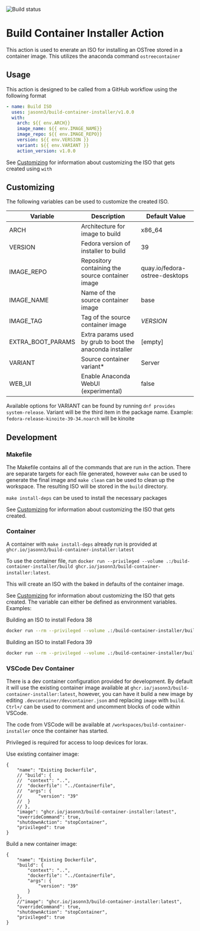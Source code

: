 ![Build status](https://github.com/jasonn3/build-container-installer/actions/workflows/build-and-test.yml/badge.svg??event=push)

# Build Container Installer Action
This action is used to enerate an ISO for installing an OSTree stored in a container image. This utilizes the anaconda command `ostreecontainer`

## Usage
This action is designed to be called from a GitHub workflow using the following format
```yaml
- name: Build ISO
  uses: jasonn3/build-container-installer/v1.0.0
  with:
    arch: ${{ env.ARCH}}
    image_name: ${{ env.IMAGE_NAME}}
    image_repo: ${{ env.IMAGE_REPO}}
    version: ${{ env.VERSION }}
    variant: ${{ env.VARIANT }}
    action_version: v1.0.0
```

See [Customizing](#customizing) for information about customizing the ISO that gets created using `with`

## Customizing
The following variables can be used to customize the created ISO.

| Variable          | Description                                              | Default Value                  |
| ----------------- | -------------------------------------------------------- | ------------------------------ |
| ARCH              | Architecture for image to build                          | x86_64                         |
| VERSION           | Fedora version of installer to build                     | 39                             |
| IMAGE_REPO        | Repository containing the source container image         | quay.io/fedora-ostree-desktops |
| IMAGE_NAME        | Name of the source container image                       | base                           |
| IMAGE_TAG         | Tag of the source container image                        | *VERSION*                      |
| EXTRA_BOOT_PARAMS | Extra params used by grub to boot the anaconda installer | \[empty\]                      |
| VARIANT           | Source container variant\*                               | Server                         |
| WEB_UI            | Enable Anaconda WebUI (experimental)                     | false                          |

Available options for VARIANT can be found by running `dnf provides system-release`. 
Variant will be the third item in the package name. Example: `fedora-release-kinoite-39-34.noarch` will be kinoite

## Development
### Makefile
The Makefile contains all of the commands that are run in the action. There are separate targets for each file generated, however `make` can be used to generate the final image and `make clean` can be used to clean up the workspace. The resulting ISO will be stored in the `build` directory.

`make install-deps` can be used to install the necessary packages

See [Customizing](#customizing) for information about customizing the ISO that gets created.

### Container
A container with `make install-deps` already run is provided at `ghcr.io/jasonn3/build-container-installer:latest`

To use the container file, run `docker run --privileged --volume .:/build-container-installer/build ghcr.io/jasonn3/build-container-installer:latest`.

This will create an ISO with the baked in defaults of the container image.

See [Customizing](#customizing) for information about customizing the ISO that gets created. The variable can either be defined as environment variables.
Examples:

Building an ISO to install Fedora 38
```bash
docker run --rm --privileged --volume .:/build-container-installer/build -e VERSION=38 -e IMAGE_NAME=base -e IMAGE_TAG=38 -e VARIANT=Server ghcr.io/jasonn3/build-container-installer:latest
```

Building an ISO to install Fedora 39
```bash
docker run --rm --privileged --volume .:/build-container-installer/build -e VERSION=39 -e IMAGE_NAME=base -e IMAGE_TAG=39 -e VARIANT=Server ghcr.io/jasonn3/build-container-installer:latest
```

### VSCode Dev Container
There is a dev container configuration provided for development. By default it will use the existing container image available at `ghcr.io/jasonn3/build-container-installer:latest`, however, you can have it build a new image by editing `.devcontainer/devcontainer.json` and replacing `image` with `build`. `Ctrl+/` can be used to comment and uncomment blocks of code within VSCode.

The code from VSCode will be available at `/workspaces/build-container-installer` once the container has started.

Privileged is required for access to loop devices for lorax.

Use existing container image:
```
{
	"name": "Existing Dockerfile",
	// "build": {
	// 	"context": "..",
	// 	"dockerfile": "../Containerfile",
	// 	"args": {
	// 		"version": "39"
	// 	}
	// },
	"image": "ghcr.io/jasonn3/build-container-installer:latest",
	"overrideCommand": true,
	"shutdownAction": "stopContainer",
	"privileged": true
}
```

Build a new container image:
```
{
	"name": "Existing Dockerfile",
	"build": {
		"context": "..",
		"dockerfile": "../Containerfile",
		"args": {
			"version": "39"
		}
	},
	//"image": "ghcr.io/jasonn3/build-container-installer:latest",
	"overrideCommand": true,
	"shutdownAction": "stopContainer",
	"privileged": true
}
```

